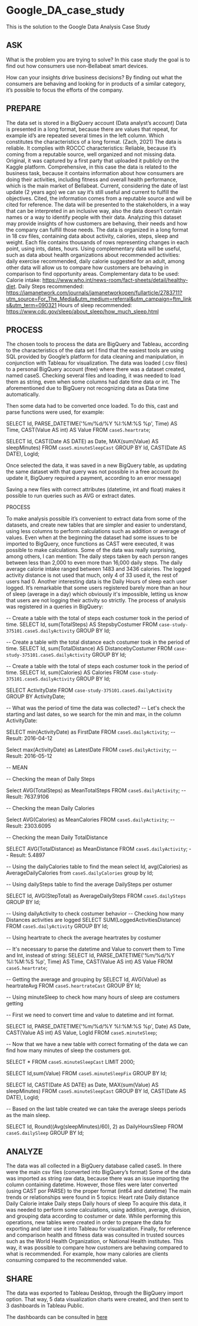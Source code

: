 # Google_DA_case_study
This is the solution to the Google Data Analysis Case Study

## ASK

What is the problem you are trying to solve? 
In this case study the goal is to find out how consumers use non-Bellabeat smart devices.

How can your insights drive business decisions?
By finding out what the consumers are behaving and looking for in products of a similar category, it’s possible to focus the efforts of the company.


## PREPARE

The data set is stored in a BigQuery account (Data analyst’s account)
Data is presented in a long format, because there are values that repeat, for example id’s are repeated several times in the left column. Which constitutes the characteristics of a long format. (Zach, 2021)
The data is reliable. It complies with ROCCC characteristics: 
Reliable, because it’s coming from a reputable source, well organized and not missing data. 
Original, it was captured by a first party that uploaded it publicly on the Kaggle platform.
Comprehensive, in this case the data is related to the business task, because it contains information about how consumers are doing their activities, including fitness and overall health performance, which is the main market of Bellabeat.
Current, considering the date of last update (2 years ago) we can say it’s still useful and current to fulfill the objectives.
Cited, the information comes from a reputable source and will be cited for reference.
The data will be presented to the stakeholders, in a way that can be interpreted in an inclusive way, also the data doesn’t contain names or a way to identify people with their data.
Analyzing this dataset may provide insights of how customers are behaving, their needs and how the company can fulfill those needs.
The data is organized in a long format in 18 csv files, containing data about activity, calories, steps, sleep and weight. Each file contains thousands of rows representing changes in each point, using ints, dates, hours.
Using complementary data will be useful, such as data about health organizations about recommended activities: daily exercise recommended, daily calorie suggested for an adult, among other data will allow us to compare how customers are behaving in comparison to find opportunity areas. Complementary data to be used:
Calorie intake: https://www.who.int/news-room/fact-sheets/detail/healthy-diet.
Daily Steps recommended:
 https://jamanetwork.com/journals/jamanetworkopen/fullarticle/2783711?utm_source=For_The_Media&utm_medium=referral&utm_campaign=ftm_links&utm_term=090321
Hours of sleep recommended:
https://www.cdc.gov/sleep/about_sleep/how_much_sleep.html



## PROCESS

The chosen tools to process the data are BigQuery and Tableau, according to the characteristics of the data set I find that the easiest tools are using SQL provided by Google’s platform for data cleaning and manipulation, in conjunction with Tableau for visualization.
The data was loaded (.csv files) to a personal BigQuery account (free) where there was a dataset created, named caseS.
Checking several files and loading, it was needed to load them as string, even when some columns had date time data or int. The aforementioned due to BigQuery not recognizing data as Data time automatically.

Then some data had to be converted once loaded. To do this, cast and parse functions were used, for example:

SELECT Id, PARSE_DATETIME('%m/%d/%Y %I:%M:%S %p', Time) AS Time, CAST(Value AS int) AS Value
FROM `caseS.heartrate`;


SELECT Id, CAST(Date AS DATE) as Date, MAX(sum(Value) AS sleepMinutes)
FROM `caseS.minuteSleepCast`
GROUP BY Id, CAST(Date AS DATE), LogId;


Once selected the data, it was saved in a new BigQuery table, as updating the same dataset with that query was not possible in a free account (to update it, BigQuery required a payment, according to an error message)

Saving a new files with correct attributes (datetime, int and float) makes it possible to run queries such as AVG or extract dates.



PROCESS

To make analysis possible it’s convenient to extract data from some of the datasets, and create new tables that are simpler and easier to understand, using less columns to perform calculations such as addition or average of values.
Even when at the beginning the dataset had some issues to be imported to BigQuery, once functions as CAST were executed, it was possible to make calculations.
Some of the data was really surprising, among others, I can mention:
The daily steps taken by each person ranges between less than 2,000 to even more than 16,000 daily steps.
The daily average calorie intake ranged between 1483 and 3436 calories.
The logged activity distance is not used that much, only 4 of 33 used it, the rest of users had 0.
Another interesting data is the Daily Hours of sleep each user logged. It’s remarkable that some users registered barely more than an hour of sleep (average in a day) which obviously it's impossible, letting us know that users are not logging their activity so strictly.
The process of analysis was registered in a queries in BigQuery:


-- Create a table with the total of steps each costumer took in the period of time.
SELECT  Id,  sum(TotalSteps) AS StepsbyCostumer
FROM `case-study-375101.caseS.dailyActivity`
GROUP BY Id;


-- Create a table with the total distance each costumer took in the period of time.
SELECT  Id,  sum(TotalDistance) AS DistancebyCostumer
FROM `case-study-375101.caseS.dailyActivity`
GROUP BY Id;


-- Create a table with the total of steps each costumer took in the period of time.
SELECT  Id,  sum(Calories) AS Calories
FROM `case-study-375101.caseS.dailyActivity`
GROUP BY Id;




SELECT ActivityDate
FROM `case-study-375101.caseS.dailyActivity`
GROUP BY ActivityDate;




-- What was the period of time the data was collected?
-- Let's check the starting and last dates, so we search for the min and max, in the column ActivityDate:


SELECT min(ActivityDate) as FirstDate
FROM `caseS.dailyActivity`;
-- Result: 2016-04-12




Select max(ActivityDate) as LatestDate
FROM `caseS.dailyActivity`;
-- Result: 2016-05-12




-- MEAN


-- Checking the mean of Daily Steps


Select AVG(TotalSteps) as MeanTotalSteps
FROM `caseS.dailyActivity`;
-- Result: 7637.9106




-- Checking the mean Daily Calories


Select AVG(Calories) as MeanCalories
FROM `caseS.dailyActivity`;
-- Result: 2303.6095




-- Checking the mean Daily TotalDistance


SELECT AVG(TotalDistance) as MeanDistance
FROM `caseS.dailyActivity`;
-- Result: 5.4897




-- Using the dailyCalories table to find the mean 
select Id, avg(Calories) as AverageDailyCalories
from `caseS.dailyCalories`
group by Id;




-- Using dailySteps table to find the average DailySteps per ostumer


SELECT Id, AVG(StepTotal) as AverageDailySteps
FROM `caseS.dailySteps`
GROUP BY Id;




-- Using dailyActivity to check costumer behavior
-- Checking how many Distances activities are logged
SELECT SUM(LoggedActivitiesDistance)
FROM `caseS.dailyActivity`
GROUP BY Id;


-- Using heartrate to check the average heartrates by costumer


-- It's necessary to parse the datetime and Value to convert them to Time and Int, instead of string:
SELECT Id, PARSE_DATETIME('%m/%d/%Y %I:%M:%S %p', Time) AS Time, CAST(Value AS int) AS Value
FROM `caseS.heartrate`;


-- Getting the average and grouping by 
SELECT Id, AVG(Value) as heartrateAvg
FROM `caseS.heartrateCast`
GROUP BY Id;


-- Using minuteSleep to check how many hours of sleep are costumers getting


-- First we need to convert time and value to datetime and int format.


SELECT Id, PARSE_DATETIME('%m/%d/%Y %I:%M:%S %p', Date) AS Date, CAST(Value AS int) AS Value, LogId
FROM `caseS.minuteSleep`;


-- Now that we have a new table with correct formating of the data we can find how many minutes of sleep the costumers got.


SELECT *
FROM `caseS.minuteSleepCast`
LIMIT 2000;




SELECT Id,sum(Value)
FROM `caseS.minuteSleepFix`
GROUP BY Id;




SELECT Id, CAST(Date AS DATE) as Date, MAX(sum(Value) AS sleepMinutes)
FROM `caseS.minuteSleepCast`
GROUP BY Id, CAST(Date AS DATE), LogId;


-- Based on the last table created we can take the average sleeps periods as the main sleep.


SELECT Id, Round((Avg(sleepMinutes)/60), 2) as DailyHoursSleep
FROM `caseS.dailySleep`
GROUP BY Id;


## ANALYZE

The data was all collected in a BigQuery database called caseS. In there were the main csv files (converted into BigQuery’s format)
Some of the data was imported as string raw data, because there was an issue importing the column containing datetime. However, those files were later converted (using CAST por PARSE) to the proper format (int64 and datetime)
The main trends or relationships were found in 5 topics:
Heart rate
Daily distance
Daily Calorie intake
Daily steps
Daily hours of sleep
To acquire this data, it was needed to perform some calculations, using addition, average, division, and grouping data according to costumer or date.
While performing this operations, new tables were created in order to prepare the data for exporting and later use it into Tableau for visualization.
Finally, for reference and comparison health and fitness data was consulted in trusted sources such as the World Health Organization, or National Health institutes. This way, it was possible to compare how customers are behaving compared to what is recommended. For example, how many calories are clients consuming compared to the recommended value.

## SHARE

The data was exported to Tableau Desktop, through the BigQuery import option. That way, 5 data visualization charts were created, and then sent to 3 dashboards in Tableau Public.

The dashboards can be consulted in [here](https://public.tableau.com/views/GoogleCertification-CaseStudy/Historia2?:language=es-ES&:display_count=n&:origin=viz_share_link)



